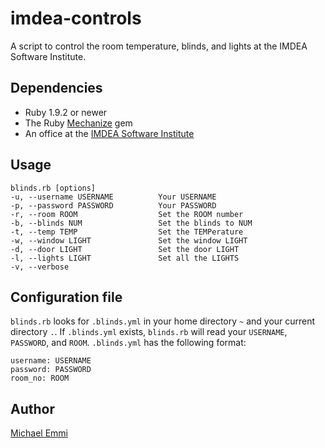 imdea-controls
==============

A script to control the room temperature, blinds, and lights at the IMDEA
Software Institute.

Dependencies
------------

* Ruby 1.9.2 or newer
* The Ruby [Mechanize](https://github.com/sparklemotion/mechanize) gem
* An office at the [IMDEA Software Institute](http://www.software.imdea.org)

Usage
-----

    blinds.rb [options]
    -u, --username USERNAME          Your USERNAME
    -p, --password PASSWORD          Your PASSWORD
    -r, --room ROOM                  Set the ROOM number
    -b, --blinds NUM                 Set the blinds to NUM
    -t, --temp TEMP                  Set the TEMPerature
    -w, --window LIGHT               Set the window LIGHT
    -d, --door LIGHT                 Set the door LIGHT
    -l, --lights LIGHT               Set all the LIGHTS
    -v, --verbose

Configuration file
------------------

`blinds.rb` looks for `.blinds.yml` in your home directory `~` and your current
directory `.`.  If `.blinds.yml` exists, `blinds.rb` will read your `USERNAME`,
`PASSWORD`, and `ROOM`.  `.blinds.yml` has the following format:

    username: USERNAME
    password: PASSWORD
    room_no: ROOM

Author
------
[Michael Emmi](https://github.com/michael-emmi)
